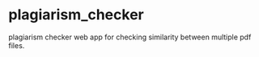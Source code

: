 # plagiarism_checker
plagiarism checker web app for checking similarity between multiple pdf files.
